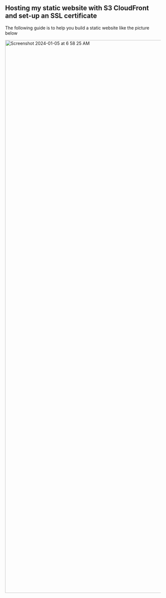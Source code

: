 ## Hosting my static website with S3  CloudFront and set-up an SSL certificate 

The following guide is to help you build a static website like the picture below


<img width="1787" alt="Screenshot 2024-01-05 at 6 58 25 AM" src="https://github.com/KwesiLovesTech/KwesiLovesTech.github.io/assets/151905062/653cb336-4abb-47a5-a872-25f54a99c425">
